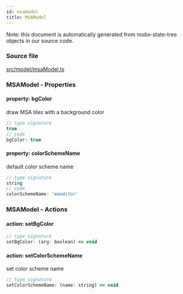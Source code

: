 ```yaml
---
id: msamodel
title: MSAModel
---
```


Note: this document is automatically generated from mobx-state-tree objects in
our source code.

### Source file

[src/model/msaModel.ts](https://github.com/GMOD/react-msaview/blob/main/lib/src/model/msaModel.ts)

### MSAModel - Properties

#### property: bgColor

draw MSA tiles with a background color

```js
// type signature
true
// code
bgColor: true
```

#### property: colorSchemeName

default color scheme name

```js
// type signature
string
// code
colorSchemeName: 'maeditor'
```

### MSAModel - Actions

#### action: setBgColor

```js
// type signature
setBgColor: (arg: boolean) => void
```

#### action: setColorSchemeName

set color scheme name

```js
// type signature
setColorSchemeName: (name: string) => void
```
